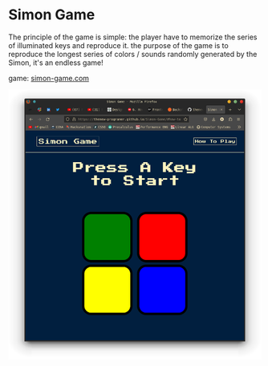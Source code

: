 # Simon Game

The principle of the game is simple: the player have to memorize the series of illuminated keys and reproduce it. the purpose of the game is to reproduce the longest series of colors / sounds randomly generated by the Simon, it's an endless game!

game: [simon-game.com](https://thenew-programer.github.io/Simon-Game/)

![Preview](./simon-game.png)
